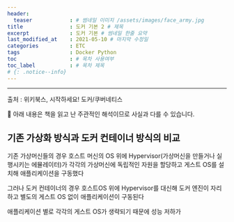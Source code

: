```yaml
---
header:
  teaser            : # 썸네일 이미지 /assets/images/face_army.jpg
title               : 도커 기본 2 # 제목
excerpt             : 도커 기본 # 썸네일 한줄 요약
last_modified_at    : 2021-05-10 # 마지막 수정일
categories          : ETC
tags                : Docker Python
toc                 : # 목차 사용여부
toc_label           : # 목차 제목
# {: .notice--info}
---
```


---

출처 : 위키북스, 시작하세요! 도커/쿠버네티스

🚫 아래 내용은 책을 읽고 난 주관적인 해석이므로 사실과 다를 수 있습니다.

## 기존 가상화 방식과 도커 컨테이너 방식의 비교

기존 가상머신들의 경우 호스트 머신의 OS 위에 Hypervisor(가상머신을 만들거나 실행시키는 에뮬레이터)가 각각의 가상머신에 독립적인 자원을 할당하고 게스트 OS를 설치해 애플리케이션을 구동했다

그러나 도커 컨테이너의 경우 호스트OS 위에 Hypervisor를 대신해 도커 엔진이 자리하고 별도의 게스트 OS 없이 애플리케이션이 구동된다


애플리케이션 별로 각각의 게스트 OS가 생략되기 때문에 성능 저하가 

